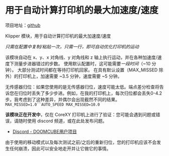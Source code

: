 # 用于自动计算打印机的最大加速度/速度

项目地址：[github](https://github.com/Anonoei/klipper_auto_speed)

Klipper 模块，用于自动计算打印机的最大加速度/速度

*只需在配置中复制/粘贴一次，只需一行，即可自动优化打印机的运动*

该模块自动在 x、y、x 对角线、y 对角线和 z 轴上执行运动，并在各种加速度/速度下测量步进器错过的步数。 使用默认配置时，这可能需要*一段时间*（~10 分钟）。 大部分测试时间都在等待打印机回家。 在具有默认设置（MAX_MISSED 除外）的打印机上，加速需要 ~3.5 分钟，速度需要 ~5 分钟。

无传感器归位：如果您使用的是无传感器归位，速度可能太低。端点差分检查将告诉您在归位时丢失了多少步进。例如，在我的打印机上，每次归位都会丢失0-4.2步。我考虑到了这种差异，并偶尔会出现截然不同的结果。`MAX_MISSED=1.0``AUTO_SPEED MAX_MISSED=10.0`

**该模块正在开发中**，仅在 CoreXY 打印机上进行了验证：您可能会遇到问题或错误，请随时使用 discord 频道，或在此处发布问题。

- [Discord - DOOMCUBE用户项目](https://discord.com/channels/825469421346226226/1162192150822404106)

由于使用的移动模式以及每次测试之前/之后的重新归位，您的打印机应该不会发生任何崩溃，因此可以安全地走开并让它做它的事情。